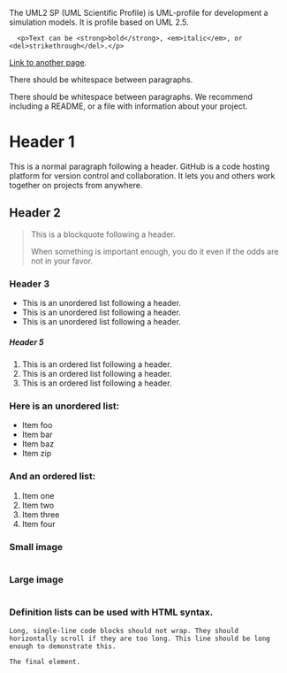 
The UML2 SP (UML Scientific Profile) is UML-profile for development a simulation models. It is profile based on UML 2.5. 




      <p>Text can be <strong>bold</strong>, <em>italic</em>, or <del>strikethrough</del>.</p>

<p><a href="another-page">Link to another page</a>.</p>

<p>There should be whitespace between paragraphs.</p>

<p>There should be whitespace between paragraphs. We recommend including a README, or a file with information about your project.</p>

<h1 id="header-1"><a href="#header-1"></a>Header 1</h1>

<p>This is a normal paragraph following a header. GitHub is a code hosting platform for version control and collaboration. It lets you and others work together on projects from anywhere.</p>
<h2 id="header-2"><a href="#header-2"></a>Header 2</h2>

<blockquote>
  <p>This is a blockquote following a header.</p>

  <p>When something is important enough, you do it even if the odds are not in your favor.</p>
</blockquote>

<h3 id="header-3"><a href="#header-3"></a>Header 3</h3>


<ul>
  <li>This is an unordered list following a header.</li>
  <li>This is an unordered list following a header.</li>
  <li>This is an unordered list following a header.</li>
</ul>

<h5 id="header-5"><a href="#header-5"></a>Header 5</h5>

<ol>
  <li>This is an ordered list following a header.</li>
  <li>This is an ordered list following a header.</li>
  <li>This is an ordered list following a header.</li>
</ol>
<h3 id="here-is-an-unordered-list">Here is an unordered list:</h3>

<ul>
  <li>Item foo</li>
  <li>Item bar</li>
  <li>Item baz</li>
  <li>Item zip</li>
</ul>

<h3 id="and-an-ordered-list">And an ordered list:</h3>

<ol>
  <li>Item one</li>
  <li>Item two</li>
  <li>Item three</li>
  <li>Item four</li>
</ol>

<h3 id="small-image">Small image</h3>

<p><img src="https://assets-cdn.github.com/images/icons/emoji/octocat.png" alt=""></p>

<h3 id="large-image">Large image</h3>

<p><img src="https://guides.github.com/activities/hello-world/branching.png" alt=""></p>

<h3 id="definition-lists-can-be-used-with-html-syntax">Definition lists can be used with HTML syntax.</h3>
<div class="highlighter-rouge"><pre class="highlight"><code>Long, single-line code blocks should not wrap. They should horizontally scroll if they are too long. This line should be long enough to demonstrate this.
</code></pre>
</div>

<div class="highlighter-rouge"><pre class="highlight"><code>The final element.
</code></pre>
</div>


     
